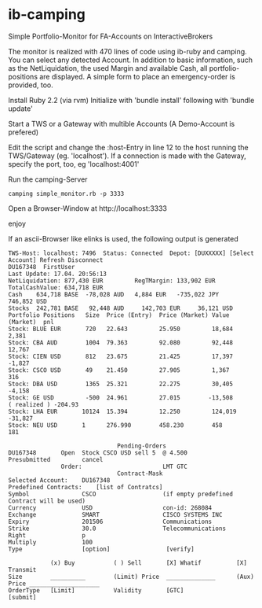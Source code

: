 # ib-camping
Simple Portfolio-Monitor for FA-Accounts on InteractiveBrokers

The monitor is realized with 470 lines of code using ib-ruby and camping. 
You can select any detected Account. In addition to basic information, such as the NetLiquidation, the used Margin and available Cash, all portfolio-positions are displayed. A simple form to place an emergency-order is provided, too.

Install Ruby 2.2 (via rvm)
Initialize with 'bundle install' following with 'bundle update'

Start a TWS or a Gateway with multible Accounts (A Demo-Account is prefered)

Edit the script and change the :host-Entry in line 12 to the host running the TWS/Gateway (eg. 'localhost').
If a connection is made with the Gateway, specify the port, too, eg 'localhost:4001'

Run the camping-Server 
```
camping simple_monitor.rb -p 3333
```

Open a Browser-Window at http://localhost:3333

enjoy



If an ascii-Browser like elinks is used, the following output is generated

```
TWS-Host: localhost: 7496  Status: Connected  Depot: [DUXXXXX] [Select Account] Refresh Disconnect  
DU167348  FirstUser                                                 Last Update: 17.04. 20:56:13
NetLiquidation:	877,430 EUR         RegTMargin:	133,902 EUR          TotalCashValue: 634,718 EUR
Cash    634,718 BASE  -78,028 AUD	4,884 EUR   -735,022 JPY	746,852 USD
Stocks	242,781 BASE   92,448 AUD     142,703 EUR     36,121 USD
Portfolio Positions   Size  Price (Entry)  Price (Market) Value (Market)  pnl  
Stock: BLUE EUR	      720   22.643         25.950         18,684          2,381
Stock: CBA AUD	      1004  79.363         92.080         92,448          12,767
Stock: CIEN USD	      812   23.675         21.425         17,397          -1,827
Stock: CSCO USD	      49    21.450         27.905         1,367           316
Stock: DBA USD	      1365  25.321         22.275         30,405          -4,158
Stock: GE USD         -500  24.961         27.015        -13,508          ( realized ) -204.93
Stock: LHA EUR	     10124  15.394         12.250         124,019         -31,827
Stock: NEU USD	     1      276.990        458.230        458             181

                               Pending-Orders
DU167348       Open  Stock CSCO USD sell 5  @ 4.500            Presubmitted         cancel
               Order:                       LMT GTC
                               Contract-Mask
Selected Account:    DU167348
Predefined Contracts:	 [list of Contratcs]
Symbol	             CSCO                   (if empty predefined Contract will be used)
Currency             USD                    con-id: 268084
Exchange             SMART                  CISCO SYSTEMS INC
Expiry	             201506                 Communications
Strike	             30.0                   Telecommunications
Right                p
Multiply             100                    
Type                 [option]                [verify]

            (x) Buy           ( ) Sell       [X] Whatif          [X] Transmit
Size        __________        (Limit) Price  ______________      (Aux) Price ____________________
OrderType   [Limit]           Validity       [GTC]               [submit] 

```
